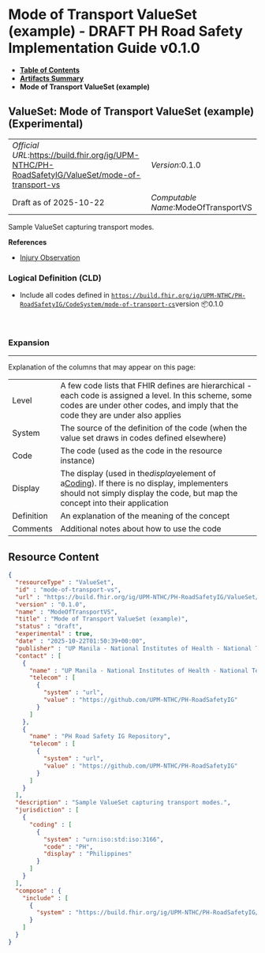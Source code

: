 # Mode of Transport ValueSet (example) - DRAFT PH Road Safety Implementation Guide v0.1.0

* [**Table of Contents**](toc.md)
* [**Artifacts Summary**](artifacts.md)
* **Mode of Transport ValueSet (example)**

## ValueSet: Mode of Transport ValueSet (example) (Experimental) 

| | |
| :--- | :--- |
| *Official URL*:https://build.fhir.org/ig/UPM-NTHC/PH-RoadSafetyIG/ValueSet/mode-of-transport-vs | *Version*:0.1.0 |
| Draft as of 2025-10-22 | *Computable Name*:ModeOfTransportVS |

 
Sample ValueSet capturing transport modes. 

 **References** 

* [Injury Observation](StructureDefinition-RS-Observation.md)

### Logical Definition (CLD)

* Include all codes defined in [`https://build.fhir.org/ig/UPM-NTHC/PH-RoadSafetyIG/CodeSystem/mode-of-transport-cs`](CodeSystem-mode-of-transport-cs.md)version 📦0.1.0

 

### Expansion

-------

 Explanation of the columns that may appear on this page: 

| | |
| :--- | :--- |
| Level | A few code lists that FHIR defines are hierarchical - each code is assigned a level. In this scheme, some codes are under other codes, and imply that the code they are under also applies |
| System | The source of the definition of the code (when the value set draws in codes defined elsewhere) |
| Code | The code (used as the code in the resource instance) |
| Display | The display (used in the*display*element of a[Coding](http://hl7.org/fhir/R4/datatypes.html#Coding)). If there is no display, implementers should not simply display the code, but map the concept into their application |
| Definition | An explanation of the meaning of the concept |
| Comments | Additional notes about how to use the code |



## Resource Content

```json
{
  "resourceType" : "ValueSet",
  "id" : "mode-of-transport-vs",
  "url" : "https://build.fhir.org/ig/UPM-NTHC/PH-RoadSafetyIG/ValueSet/mode-of-transport-vs",
  "version" : "0.1.0",
  "name" : "ModeOfTransportVS",
  "title" : "Mode of Transport ValueSet (example)",
  "status" : "draft",
  "experimental" : true,
  "date" : "2025-10-22T01:50:39+00:00",
  "publisher" : "UP Manila - National Institutes of Health - National Telehealth Center",
  "contact" : [
    {
      "name" : "UP Manila - National Institutes of Health - National Telehealth Center",
      "telecom" : [
        {
          "system" : "url",
          "value" : "https://github.com/UPM-NTHC/PH-RoadSafetyIG"
        }
      ]
    },
    {
      "name" : "PH Road Safety IG Repository",
      "telecom" : [
        {
          "system" : "url",
          "value" : "https://github.com/UPM-NTHC/PH-RoadSafetyIG"
        }
      ]
    }
  ],
  "description" : "Sample ValueSet capturing transport modes.",
  "jurisdiction" : [
    {
      "coding" : [
        {
          "system" : "urn:iso:std:iso:3166",
          "code" : "PH",
          "display" : "Philippines"
        }
      ]
    }
  ],
  "compose" : {
    "include" : [
      {
        "system" : "https://build.fhir.org/ig/UPM-NTHC/PH-RoadSafetyIG/CodeSystem/mode-of-transport-cs"
      }
    ]
  }
}

```
